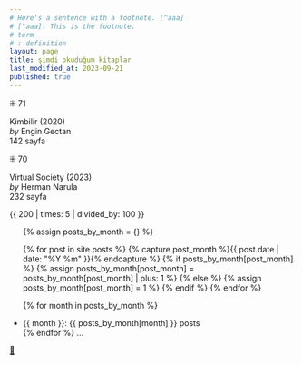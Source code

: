 ```yaml
---
# Here's a sentence with a footnote. [^aaa]
# [^aaa]: This is the footnote.
# term
# : definition
layout: page
title: şimdi okuduğum kitaplar
last_modified_at: 2023-09-21
published: true
---
```


⁜ 71  

Kimbilir (2020)  
_by_ Engin Gectan  
142 sayfa  

⁜ 70  

Virtual Society (2023)  
_by_ Herman Narula  
232 sayfa  

{{ 200 | times: 5 | divided_by: 100 }}

  
<ul>
{% assign posts_by_month = {} %}

{% for post in site.posts %}
    {% capture post_month %}{{ post.date | date: "%Y %m" }}{% endcapture %}
    {% if posts_by_month[post_month] %}
        {% assign posts_by_month[post_month] = posts_by_month[post_month] | plus: 1 %}
    {% else %}
        {% assign posts_by_month[post_month] = 1 %}
    {% endif %}
{% endfor %}

{% for month in posts_by_month %}
    <li>{{ month }}: {{ posts_by_month[month] }} posts</li>
{% endfor %}
...
</ul>

[🍃](https://www.nonfictionbooks.xyz/now.html "şimdi okuduğum kitaplar")
